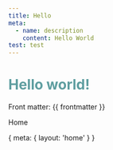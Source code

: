 ```yaml
---
title: Hello
meta:
  - name: description
    content: Hello World
test: test
---
```


# Hello world!

Front matter: {{ frontmatter }}

<style>
h1 {
  color: cadetblue;
}
</style>

<Counter />


<router-link to="/">Home</router-link>

<route>
{
  meta: {
    layout: 'home'
  }
}
</route>
